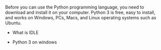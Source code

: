 Before you can use the Python programming language, you need to download and install it on your computer. Python 3 is free, easy to install, and works on Windows, PCs, Macs, and Linux operating systems such as Ubuntu.

- What is IDLE

- Python 3 on windows

